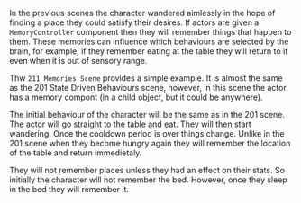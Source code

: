 In the previous scenes the character wandered aimlessly in the hope of finding a place they could satisfy their desires. If actors are given a `MemoryController` component then they will remember things
that happen to them. These memories can influence which behaviours are selected by the brain, for example, if they remember eating at the table they will return to it even when it is out of sensory range.

Thw `211 Memories Scene` provides a simple example. It is almost the same as the 201 State Driven Behaviours scene, however, in this scene the actor has a memory compont (in a child object, but it could be anywhere). 

The initial behaviour of the character will be the same as in the 201 scene. The actor will go straight to the table and eat. They will then start wandering. Once the cooldown period is over things change. Unlike in the 201 scene when they become hungry again they will remember the location of the table and return immedietaly.

They will not remember places unless they had an effect on their stats. So initially the character will not remember the bed. However, once they sleep in the bed they will remember it.